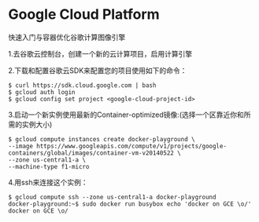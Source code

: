 Google Cloud Platform
===

快速入门与容器优化谷歌计算图像引擎

1.去谷歌云控制台，创建一个新的云计算项目，启用计算引擎

2.下载和配置谷歌云SDK来配置您的项目使用如下的命令：

	$ curl https://sdk.cloud.google.com | bash
	$ gcloud auth login
	$ gcloud config set project <google-cloud-project-id>

3.启动一个新实例使用最新的Container-optimized镜像:(选择一个区靠近你和所需的实例大小)

	$ gcloud compute instances create docker-playground \
    --image https://www.googleapis.com/compute/v1/projects/google-containers/global/images/container-vm-v20140522 \
    --zone us-central1-a \
    --machine-type f1-micro

4.用ssh来连接这个实例：

	$ gcloud compute ssh --zone us-central1-a docker-playground
	docker-playground:~$ sudo docker run busybox echo 'docker on GCE \o/'
	docker on GCE \o/